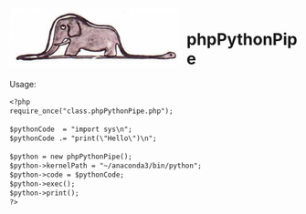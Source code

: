 <img width="300" align="left" style="float: left; margin: 0 10px 0 0;" alt="screenshot" src="https://github.com/filipi/phpPythonPipe/blob/master/images/little-prince-boa.jpg">                                

# phpPythonPipe

Usage:

```
<?php
require_once("class.phpPythonPipe.php");

$pythonCode  = "import sys\n";
$pythonCode .= "print(\"Hello\")\n";

$python = new phpPythonPipe();
$python->kernelPath = "~/anaconda3/bin/python";
$python->code = $pythonCode;
$python->exec();
$python->print();
?>

```
